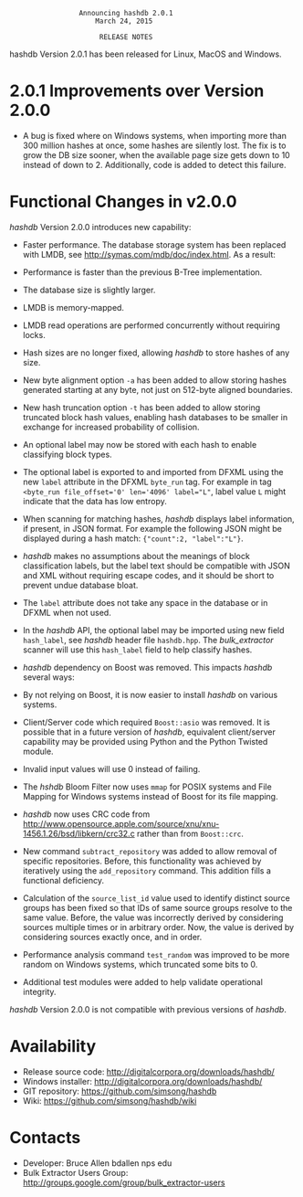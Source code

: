                      Announcing hashdb 2.0.1
                         March 24, 2015

                          RELEASE NOTES

hashdb Version 2.0.1 has been released for Linux, MacOS and Windows.

# 2.0.1 Improvements over Version 2.0.0
* A bug is fixed where on Windows systems, when importing more than 300 million hashes at once, some hashes are silently lost.
The fix is to grow the DB size sooner, when the available page size gets down to 10 instead of down to 2.  Additionally, code is added to detect this failure.

# Functional Changes in v2.0.0
_hashdb_ Version 2.0.0 introduces new capability:

* Faster performance.  The database storage system has been replaced with LMDB, see http://symas.com/mdb/doc/index.html.  As a result:
 * Performance is faster than the previous B-Tree implementation.
 * The database size is slightly larger.
 * LMDB is memory-mapped.
 * LMDB read operations are performed concurrently without requiring locks.
 * Hash sizes are no longer fixed, allowing _hashdb_ to store hashes of any size.

* New byte alignment option `-a` has been added to allow storing hashes generated starting at any byte, not just on 512-byte aligned boundaries.

* New hash truncation option `-t` has been added to allow storing truncated block hash values, enabling hash databases to be smaller in exchange for increased probability of collision.

* An optional label may now be stored with each hash to enable classifying block types.
 * The optional label is exported to and imported from DFXML using the new `label` attribute in the DFXML `byte_run` tag.  For example in tag `<byte_run file_offset='0' len='4096' label="L"`, label value `L` might indicate that the data has low entropy.
 * When scanning for matching hashes, _hashdb_ displays label information, if present, in JSON format.  For example the following JSON might be displayed during a hash match: `{"count":2, "label":"L"}`.
 * _hashdb_ makes no assumptions about the meanings of block classification labels, but the label text should be compatible with JSON and XML without requiring escape codes, and it should be short to prevent undue database bloat.
 * The `label` attribute does not take any space in the database or in DFXML when not used.
 * In the _hashdb_ API, the optional label may be imported using new field `hash_label`, see _hashdb_ header file `hashdb.hpp`.  The _bulk\_extractor_ scanner will use this `hash_label` field to help classify hashes.

* _hashdb_ dependency on Boost was removed.  This impacts _hashdb_ several ways:
 * By not relying on Boost, it is now easier to install _hashdb_ on various systems.
 * Client/Server code which required `Boost::asio` was removed.
It is possible that in a future version of _hashdb_, equivalent client/server capability may be provided using Python and the Python Twisted module.
 * Invalid input values will use 0 instead of failing.
 * The _hshdb_ Bloom Filter now uses `mmap` for POSIX systems and File Mapping for Windows systems instead of Boost for its file mapping.
 * _hashdb_ now uses CRC code from http://www.opensource.apple.com/source/xnu/xnu-1456.1.26/bsd/libkern/crc32.c rather than from `Boost::crc`.

* New command `subtract_repository` was added to allow removal of specific repositories.  Before, this functionality was achieved by iteratively using the `add_repository` command.  This addition fills a functional deficiency.

* Calculation of the `source_list_id` value used to identify distinct source groups has been fixed so that IDs of same source groups resolve to the same value.  Before, the value was incorrectly derived by considering sources multiple times or in arbitrary order.  Now, the value is derived by considering sources exactly once, and in order.  

* Performance analysis command `test_random` was improved to be more random on Windows systems, which truncated some bits to 0.

* Additional test modules were added to help validate operational integrity.

_hashdb_ Version 2.0.0 is not compatible with previous versions of _hashdb_.

Availability
============
* Release source code: http://digitalcorpora.org/downloads/hashdb/
* Windows installer: http://digitalcorpora.org/downloads/hashdb/
* GIT repository: https://github.com/simsong/hashdb
* Wiki: https://github.com/simsong/hashdb/wiki

Contacts
========
* Developer: Bruce Allen bdallen nps edu
* Bulk Extractor Users Group: http://groups.google.com/group/bulk_extractor-users
